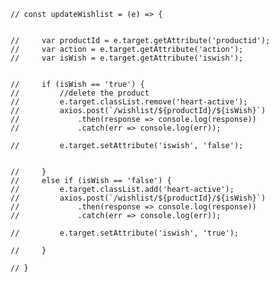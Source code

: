 
    // const updateWishlist = (e) => {


    //     var productId = e.target.getAttribute('productid');
    //     var action = e.target.getAttribute('action');
    //     var isWish = e.target.getAttribute('iswish');


    //     if (isWish == 'true') {
    //         //delete the product
    //         e.target.classList.remove('heart-active');
    //         axios.post(`/wishlist/${productId}/${isWish}`)
    //             .then(response => console.log(response))
    //             .catch(err => console.log(err));

    //         e.target.setAttribute('iswish', 'false');


    //     }
    //     else if (isWish == 'false') {
    //         e.target.classList.add('heart-active');
    //         axios.post(`/wishlist/${productId}/${isWish}`)
    //             .then(response => console.log(response))
    //             .catch(err => console.log(err));

    //         e.target.setAttribute('iswish', 'true');

    //     }

    // }

